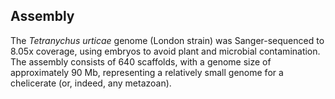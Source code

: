Assembly
--------

The *Tetranychus urticae* genome (London strain) was Sanger-sequenced to
8.05x coverage, using embryos to avoid plant and microbial
contamination. The assembly consists of 640 scaffolds, with a genome
size of approximately 90 Mb, representing a relatively small genome for
a chelicerate (or, indeed, any metazoan).
